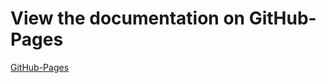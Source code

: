 # View the documentation on GitHub-Pages

[GitHub-Pages](https://t-systems-mms.github.io/phonebook/pages/development-guides/)
